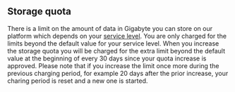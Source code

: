 ## Storage quota

There is a limit on the amount of data in Gigabyte you can store on our platform which depends on your [service level](pricing-and-service-levels/#service-levels-comparison). You are only charged for the limits beyond the default value for your service level. When you increase the storage quota you will be charged for the extra limit beyond the default value at the beginning of every 30 days since your quota increase is approved. Please note that if you increase the limit once more during the previous charging period, for example 20 days after the prior increase, your charing period is reset and a new one is started.
